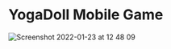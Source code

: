 # YogaDoll Mobile Game

![Screenshot 2022-01-23 at 12 48 09](https://user-images.githubusercontent.com/9268751/150673081-38e806dd-55e8-4096-9ac2-9d661cf9b704.png)
